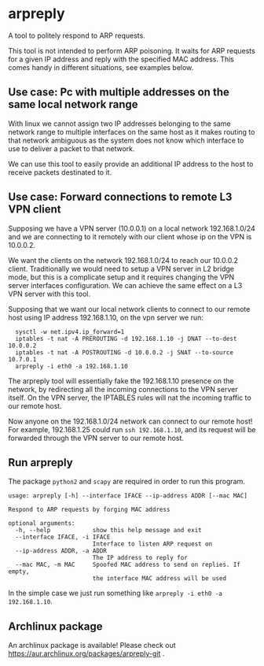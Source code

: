 # arpreply

A tool to politely respond to ARP requests.

This tool is not intended to perform ARP poisoning. It waits for ARP requests for
a given IP address and reply with the specified MAC address. This comes handy in
different situations, see examples below.

## Use case: Pc with multiple addresses on the same local network range

With linux we cannot assign two IP addresses belonging to the same network range
to multiple interfaces on the same host as it makes routing to that network
ambiguous as the system does not know which interface to use to deliver a packet
to that network.

We can use this tool to easily provide an additional IP address to the host to
receive packets destinated to it.

## Use case: Forward connections to remote L3 VPN client

Supposing we have a VPN server (10.0.0.1) on a local network 192.168.1.0/24 and we are connecting
to it remotely with our client whose ip on the VPN is 10.0.0.2.

We want the clients on the network 192.168.1.0/24 to reach our 10.0.0.2 client.
Traditionally we would need to setup a VPN server in L2 bridge mode, but this
is a complicate setup and it requires changing the VPN server interfaces configuration.
We can achieve the same effect on a L3 VPN server with this tool.

Supposing that we want our local network clients to connect to our remote host using IP
address 192.168.1.10, on the vpn server we run:

```
  sysctl -w net.ipv4.ip_forward=1
  iptables -t nat -A PREROUTING -d 192.168.1.10 -j DNAT --to-dest 10.0.0.2
  iptables -t nat -A POSTROUTING -d 10.0.0.2 -j SNAT --to-source 10.7.0.1
  arpreply -i eth0 -a 192.168.1.10
```

The arpreply tool will essentially fake the 192.168.1.10 presence on the network,
by redirecting all the incoming connections to the VPN server itself. On the
VPN server, the IPTABLES rules will nat the incoming traffic to our remote host.

Now anyone on the 192.168.1.0/24 network can connect to our remote host! For example,
192.168.1.25 could run `ssh 192.168.1.10`, and its request will be forwarded through
the VPN server to our remote host.

## Run arpreply

The package `python2` and `scapy` are required in order to run this program.

```
usage: arpreply [-h] --interface IFACE --ip-address ADDR [--mac MAC]

Respond to ARP requests by forging MAC address

optional arguments:
  -h, --help            show this help message and exit
  --interface IFACE, -i IFACE
                        Interface to listen ARP request on
  --ip-address ADDR, -a ADDR
                        The IP address to reply for
  --mac MAC, -m MAC     Spoofed MAC address to send on replies. If empty,
                        the interface MAC address will be used
```

In the simple case we just run something like `arpreply -i eth0 -a 192.168.1.10`.

## Archlinux package

An archlinux package is available! Please check out https://aur.archlinux.org/packages/arpreply-git .

